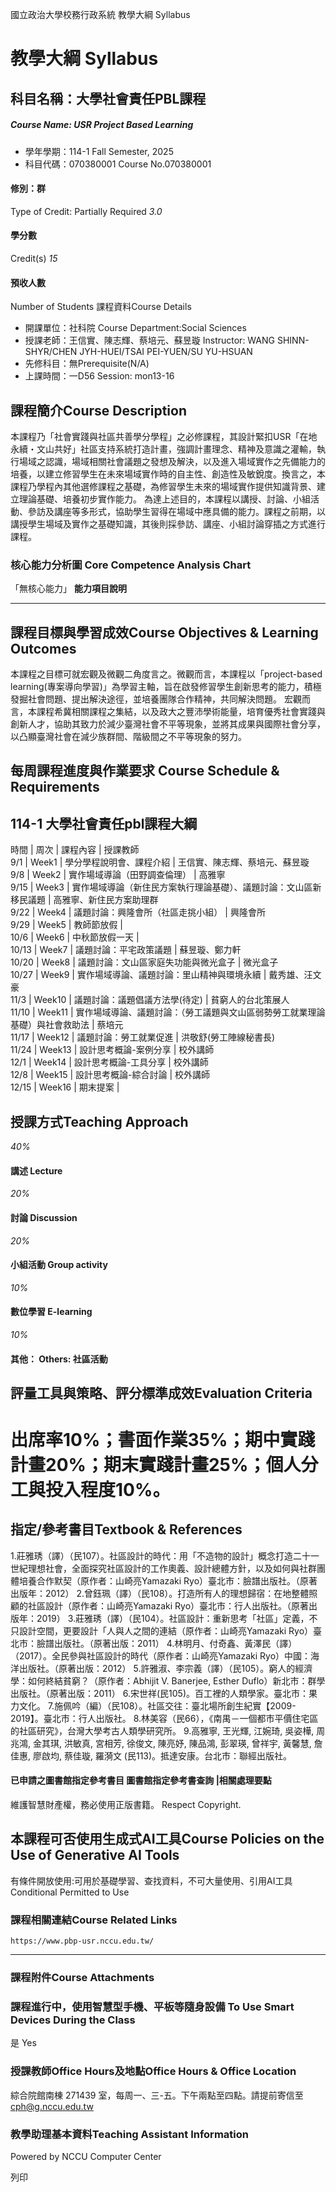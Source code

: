 國立政治大學校務行政系統 教學大綱 Syllabus
# 教學大綱 Syllabus
##  科目名稱：大學社會責任PBL課程
#####  Course Name: USR Project Based Learning
  * 學年學期：114-1 Fall Semester, 2025 
  * 科目代碼：070380001 Course No.070380001


#### 修別：群
Type of Credit: Partially Required 
_3.0_
#### 學分數
Credit(s)
_15_
#### 預收人數
Number of Students
課程資料Course Details
  * 開課單位：社科院 Course Department:Social Sciences 
  * 授課老師：王信實、陳志輝、蔡培元、蘇昱璇 Instructor: WANG SHINN-SHYR/CHEN JYH-HUEI/TSAI PEI-YUEN/SU YU-HSUAN 
  * 先修科目：無Prerequisite(N/A)
  * 上課時間：一D56 Session: mon13-16


##  課程簡介Course Description
本課程乃「社會實踐與社區共善學分學程」之必修課程，其設計緊扣USR「在地永續・文山共好」社區支持系統打造計畫，強調計畫理念、精神及意識之灌輸，執行場域之認識，場域相關社會議題之發想及解決，以及進入場域實作之先備能力的培養，以建立修習學生在未來場域實作時的自主性、創造性及敏銳度。換言之，本課程乃學程內其他選修課程之基礎，為修習學生未來的場域實作提供知識背景、建立理論基礎、培養初步實作能力。
為達上述目的，本課程以講授、討論、小組活動、參訪及講座等多形式，協助學生習得在場域中應具備的能力。課程之前期，以講授學生場域及實作之基礎知識，其後則採參訪、講座、小組討論穿插之方式進行課程。
###  核心能力分析圖 Core Competence Analysis Chart
「無核心能力」 
**能力項目說明**
* * *
##  課程目標與學習成效Course Objectives & Learning Outcomes 
本課程之目標可就宏觀及微觀二角度言之。微觀而言，本課程以「project-based learning(專案導向學習)」為學習主軸，旨在啟發修習學生創新思考的能力，積極發掘社會問題、提出解決途徑，並培養團隊合作精神，共同解決問題。
宏觀而言，本課程希冀相關課程之集結，以及政大之豐沛學術能量，培育優秀社會實踐與創新人才，協助其致力於減少臺灣社會不平等現象，並將其成果與國際社會分享，以凸顯臺灣社會在減少族群間、階級間之不平等現象的努力。
##  每周課程進度與作業要求 Course Schedule & Requirements
114-1 大學社會責任pbl課程大綱  
---  
時間 |  周次 |  課程內容 |  授課教師  
9/1 |  Week1 |  學分學程說明會、課程介紹 |  王信實、陳志輝、蔡培元、蘇昱璇  
9/8 |  Week2 |  實作場域導論（田野調查倫理） |  高雅寧  
9/15 |  Week3 |  實作場域導論（新住民方案執行理論基礎）、議題討論：文山區新移民議題 |  高雅寧、新住民方案助理群  
9/22 |  Week4 |  議題討論：興隆會所（社區走挑小組） |  興隆會所  
9/29 |  Week5 |  教師節放假 |   
10/6 |  Week6 |  中秋節放假一天 |   
10/13 |  Week7 |  議題討論：平宅政策議題 |  蘇昱璇、鄭力軒  
10/20 |  Week8 | 議題討論：文山區家庭失功能與微光盒子 |  微光盒子  
10/27 |  Week9 |  實作場域導論、議題討論：里山精神與環境永續 |  戴秀雄、汪文豪  
11/3 |  Week10 |  議題討論：議題倡議方法學(待定) |  貧窮人的台北策展人  
11/10 |  Week11 |  實作場域導論、議題討論：（勞工議題與文山區弱勢勞工就業理論基礎）與社會救助法 |  蔡培元  
11/17 |  Week12 |  議題討論：勞工就業促進 |  洪敬舒(勞工陣線秘書長)  
11/24 |  Week13 |  設計思考概論-案例分享 |  校外講師  
12/1 |  Week14 |  設計思考概論-工具分享 |  校外講師  
12/8 |  Week15 |  設計思考概論-綜合討論 |  校外講師  
12/15 |  Week16 |  期末提案 |   
##  授課方式Teaching Approach
_40%_
####  講述 Lecture
_20%_
####  討論 Discussion
_20%_
####  小組活動 Group activity
_10%_
####  數位學習 E-learning
_10%_
####  其他： Others: 社區活動 
##  評量工具與策略、評分標準成效Evaluation Criteria
#  出席率10%；書面作業35%；期中實踐計畫20%；期末實踐計畫25%；個人分工與投入程度10%。
##  指定/參考書目Textbook & References
1.莊雅琇（譯）（民107）。社區設計的時代：用「不造物的設計」概念打造二十一世紀理想社會，全面探究社區設計的工作奧義、設計總體方針，以及如何與社群團體培養合作默契（原作者：山崎亮Yamazaki Ryo）臺北市：臉譜出版社。（原著出版年：2012）
2.曾鈺珮（譯）（民108）。打造所有人的理想歸宿：在地整體照顧的社區設計（原作者：山崎亮Yamazaki Ryo）臺北市：行人出版社。（原著出版年：2019）
3.莊雅琇（譯）（民104）。社區設計：重新思考「社區」定義，不只設計空間，更要設計「人與人之間的連結（原作者：山崎亮Yamazaki Ryo）臺北市：臉譜出版社。（原著出版：2011）
4.林明月、付奇鑫、黃澤民（譯）（2017）。全民參與社區設計的時代（原作者：山崎亮Yamazaki Ryo）中國：海洋出版社。（原著出版：2012）
5.許雅淑、李宗義（譯）（民105）。窮人的經濟學：如何終結貧窮？（原作者：Abhijit V. Banerjee, Esther Duflo）新北市：群學出版社。（原著出版：2011）
6.宋世祥(民105)。百工裡的人類學家。臺北市：果力文化。
7.施佩吟（編）（民108）。社區交往：臺北場所創生紀實【2009-2019】。臺北市：行人出版社。
8.林美容（民66），《南禺－一個都市平價住宅區的社區研究》，台灣大學考古人類學研究所。
9.高雅寧, 王光輝, 江婉琦, 吳姿樺, 周兆鴻, 金其琪, 洪敏真, 宮相芳, 徐俊文, 陳亮妤, 陳品鴻, 彭翠瑛, 曾祥宇, 黃馨慧, 詹佳惠, 廖啟均, 蔡佳璇, 羅漪文 (民113)。抵達安康。台北市：聯經出版社。
####  已申請之圖書館指定參考書目  圖書館指定參考書查詢 |相關處理要點
維護智慧財產權，務必使用正版書籍。 Respect Copyright.
##  本課程可否使用生成式AI工具Course Policies on the Use of Generative AI Tools
有條件開放使用:可用於基礎學習、查找資料，不可大量使用、引用AI工具 Conditional Permitted to Use 
###  課程相關連結Course Related Links
```
https://www.pbp-usr.nccu.edu.tw/
```

* * *
###  課程附件Course Attachments
###  課程進行中，使用智慧型手機、平板等隨身設備 To Use Smart Devices During the Class
是  Yes
###  授課教師Office Hours及地點Office Hours & Office Location
綜合院館南棟 271439 室，每周一、三-五。下午兩點至四點。請提前寄信至 cph@g.nccu.edu.tw
###  教學助理基本資料Teaching Assistant Information
Powered by NCCU Computer Center
  
列印
